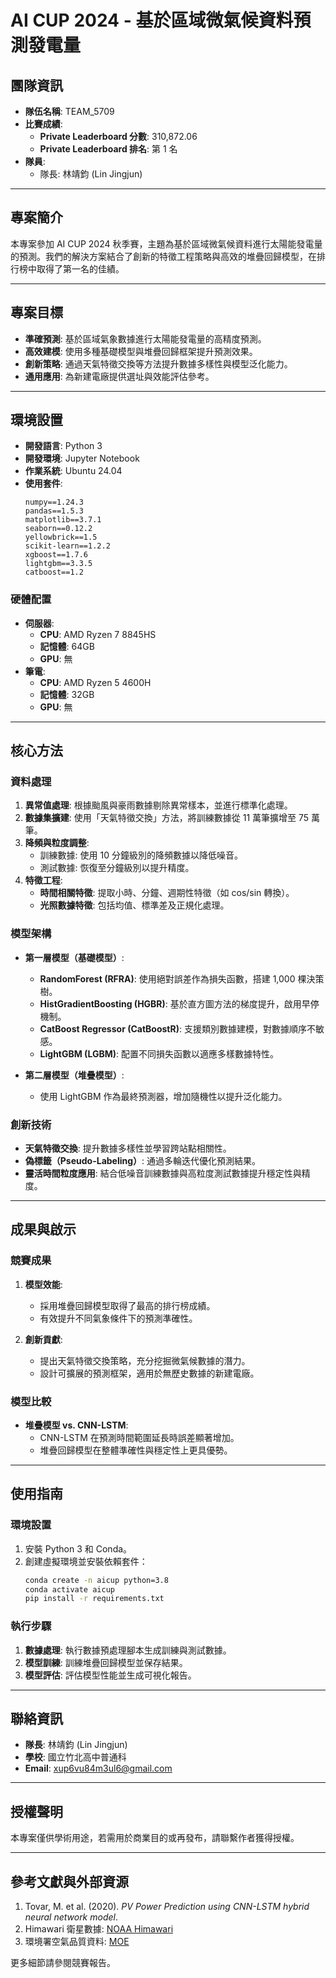 
# AI CUP 2024 - 基於區域微氣候資料預測發電量

## 團隊資訊

- **隊伍名稱**: TEAM_5709  
- **比賽成績**:  
  - **Private Leaderboard 分數**: 310,872.06  
  - **Private Leaderboard 排名**: 第 1 名  
- **隊員**:  
  - 隊長: 林靖鈞 (Lin Jingjun)  

---

## 專案簡介

本專案參加 AI CUP 2024 秋季賽，主題為基於區域微氣候資料進行太陽能發電量的預測。我們的解決方案結合了創新的特徵工程策略與高效的堆疊回歸模型，在排行榜中取得了第一名的佳績。

---

## 專案目標

- **準確預測**: 基於區域氣象數據進行太陽能發電量的高精度預測。  
- **高效建模**: 使用多種基礎模型與堆疊回歸框架提升預測效果。  
- **創新策略**: 通過天氣特徵交換等方法提升數據多樣性與模型泛化能力。  
- **通用應用**: 為新建電廠提供選址與效能評估參考。  

---

## 環境設置

- **開發語言**: Python 3  
- **開發環境**: Jupyter Notebook  
- **作業系統**: Ubuntu 24.04  
- **使用套件**:
  ```text
  numpy==1.24.3
  pandas==1.5.3
  matplotlib==3.7.1
  seaborn==0.12.2
  yellowbrick==1.5
  scikit-learn==1.2.2
  xgboost==1.7.6
  lightgbm==3.3.5
  catboost==1.2
  ```

### 硬體配置

- **伺服器**:  
  - **CPU**: AMD Ryzen 7 8845HS  
  - **記憶體**: 64GB  
  - **GPU**: 無  
- **筆電**:  
  - **CPU**: AMD Ryzen 5 4600H  
  - **記憶體**: 32GB  
  - **GPU**: 無  

---

## 核心方法

### 資料處理

1. **異常值處理**: 根據颱風與豪雨數據剔除異常樣本，並進行標準化處理。  
2. **數據集擴建**: 使用「天氣特徵交換」方法，將訓練數據從 11 萬筆擴增至 75 萬筆。  
3. **降頻與粒度調整**:  
   - 訓練數據: 使用 10 分鐘級別的降頻數據以降低噪音。  
   - 測試數據: 恢復至分鐘級別以提升精度。  
4. **特徵工程**:  
   - **時間相關特徵**: 提取小時、分鐘、週期性特徵（如 cos/sin 轉換）。  
   - **光照數據特徵**: 包括均值、標準差及正規化處理。

### 模型架構

- **第一層模型（基礎模型）**:  
  - **RandomForest (RFRA)**: 使用絕對誤差作為損失函數，搭建 1,000 棵決策樹。  
  - **HistGradientBoosting (HGBR)**: 基於直方圖方法的梯度提升，啟用早停機制。  
  - **CatBoost Regressor (CatBoostR)**: 支援類別數據建模，對數據順序不敏感。  
  - **LightGBM (LGBM)**: 配置不同損失函數以適應多樣數據特性。  

- **第二層模型（堆疊模型）**:  
  - 使用 LightGBM 作為最終預測器，增加隨機性以提升泛化能力。

### 創新技術

- **天氣特徵交換**: 提升數據多樣性並學習跨站點相關性。  
- **偽標籤（Pseudo-Labeling）**: 通過多輪迭代優化預測結果。  
- **靈活時間粒度應用**: 結合低噪音訓練數據與高粒度測試數據提升穩定性與精度。

---

## 成果與啟示

### 競賽成果

1. **模型效能**:  
   - 採用堆疊回歸模型取得了最高的排行榜成績。  
   - 有效提升不同氣象條件下的預測準確性。  

2. **創新貢獻**:  
   - 提出天氣特徵交換策略，充分挖掘微氣候數據的潛力。  
   - 設計可擴展的預測框架，適用於無歷史數據的新建電廠。

### 模型比較

- **堆疊模型 vs. CNN-LSTM**:  
  - CNN-LSTM 在預測時間範圍延長時誤差顯著增加。  
  - 堆疊回歸模型在整體準確性與穩定性上更具優勢。  

---

## 使用指南

### 環境設置

1. 安裝 Python 3 和 Conda。  
2. 創建虛擬環境並安裝依賴套件：  
   ```bash
   conda create -n aicup python=3.8
   conda activate aicup
   pip install -r requirements.txt
   ```

### 執行步驟

1. **數據處理**: 執行數據預處理腳本生成訓練與測試數據。  
2. **模型訓練**: 訓練堆疊回歸模型並保存結果。  
3. **模型評估**: 評估模型性能並生成可視化報告。

---

## 聯絡資訊

- **隊長**: 林靖鈞 (Lin Jingjun)  
- **學校**: 國立竹北高中普通科  
- **Email**: xup6vu84m3ul6@gmail.com  

---

## 授權聲明

本專案僅供學術用途，若需用於商業目的或再發布，請聯繫作者獲得授權。

---

## 參考文獻與外部資源

1. Tovar, M. et al. (2020). *PV Power Prediction using CNN-LSTM hybrid neural network model*.  
2. Himawari 衛星數據: [NOAA Himawari](https://registry.opendata.aws/noaa-himawari)  
3. 環境署空氣品質資料: [MOE](https://data.moenv.gov.tw/dataset/detail/AQX_P_35)  

更多細節請參閱競賽報告。
